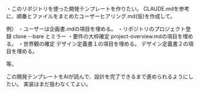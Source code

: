 ・このリポジトリを使った開発テンプレートを作りたい。
CLAUDE.mdを参考に、順番とファイルをまとめたユーザーヒアリング.md(仮)を作成して。


例）
・ユーザーは企画書.mdの項目を埋める。
・リポジトリのプロジェクト登録
clone --bare とミラー
・要件の大枠確定
project-overview.mdの項目を埋める。
・世界観の確定
デザイン定義書１の項目を埋める。
デザイン定義書２の項目を埋める。

等。

この開発テンプレートをAIが読んで、設計を完了できるまで進められるようにしたい。
実装はまだ扱わなくてよい。